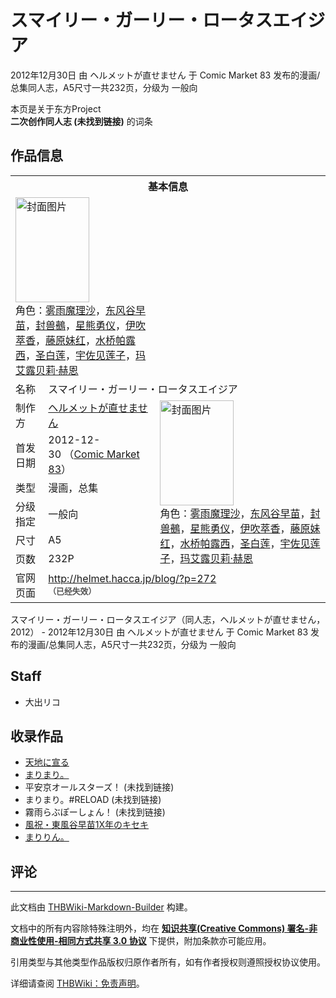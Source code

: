 # スマイリー・ガーリー・ロータスエイジア

<!-- source html: G:\repos\THBWiki-Markdown-Builder\THBWikiMarkdown\Temp\main\5\5c\ns0%3A%E3%82%B9%E3%83%9E%E3%82%A4%E3%83%AA%E3%83%BC%E3%83%BB%E3%82%AC%E3%83%BC%E3%83%AA%E3%83%BC%E3%83%BB%E3%83%AD%E3%83%BC%E3%82%BF%E3%82%B9%E3%82%A8%E3%82%A4%E3%82%B8%E3%82%A2.html -->

2012年12月30日 由 ヘルメットが直せません 于 Comic Market 83 发布的漫画/总集同人志，A5尺寸一共232页，分级为 一般向

本页是关于东方Project  
 **二次创作同人志 (未找到链接)** 的词条
## 作品信息

<table><tbody><tr><th colspan="3">基本信息</th></tr><tr><td class="cover-artwork-mobile" colspan="2"><a href="./文件-スマイリー・ガーリー・ロータスエイジア封面.jpg.md" class="image" title="封面图片"><img alt="封面图片" src="https://upload.thwiki.cc/thumb/3/30/%E3%82%B9%E3%83%9E%E3%82%A4%E3%83%AA%E3%83%BC%E3%83%BB%E3%82%AC%E3%83%BC%E3%83%AA%E3%83%BC%E3%83%BB%E3%83%AD%E3%83%BC%E3%82%BF%E3%82%B9%E3%82%A8%E3%82%A4%E3%82%B8%E3%82%A2%E5%B0%81%E9%9D%A2.jpg/118px-%E3%82%B9%E3%83%9E%E3%82%A4%E3%83%AA%E3%83%BC%E3%83%BB%E3%82%AC%E3%83%BC%E3%83%AA%E3%83%BC%E3%83%BB%E3%83%AD%E3%83%BC%E3%82%BF%E3%82%B9%E3%82%A8%E3%82%A4%E3%82%B8%E3%82%A2%E5%B0%81%E9%9D%A2.jpg" decoding="async" loading="lazy" width="118" height="168" srcset="https://upload.thwiki.cc/thumb/3/30/%E3%82%B9%E3%83%9E%E3%82%A4%E3%83%AA%E3%83%BC%E3%83%BB%E3%82%AC%E3%83%BC%E3%83%AA%E3%83%BC%E3%83%BB%E3%83%AD%E3%83%BC%E3%82%BF%E3%82%B9%E3%82%A8%E3%82%A4%E3%82%B8%E3%82%A2%E5%B0%81%E9%9D%A2.jpg/177px-%E3%82%B9%E3%83%9E%E3%82%A4%E3%83%AA%E3%83%BC%E3%83%BB%E3%82%AC%E3%83%BC%E3%83%AA%E3%83%BC%E3%83%BB%E3%83%AD%E3%83%BC%E3%82%BF%E3%82%B9%E3%82%A8%E3%82%A4%E3%82%B8%E3%82%A2%E5%B0%81%E9%9D%A2.jpg 1.5x, https://upload.thwiki.cc/thumb/3/30/%E3%82%B9%E3%83%9E%E3%82%A4%E3%83%AA%E3%83%BC%E3%83%BB%E3%82%AC%E3%83%BC%E3%83%AA%E3%83%BC%E3%83%BB%E3%83%AD%E3%83%BC%E3%82%BF%E3%82%B9%E3%82%A8%E3%82%A4%E3%82%B8%E3%82%A2%E5%B0%81%E9%9D%A2.jpg/236px-%E3%82%B9%E3%83%9E%E3%82%A4%E3%83%AA%E3%83%BC%E3%83%BB%E3%82%AC%E3%83%BC%E3%83%AA%E3%83%BC%E3%83%BB%E3%83%AD%E3%83%BC%E3%82%BF%E3%82%B9%E3%82%A8%E3%82%A4%E3%82%B8%E3%82%A2%E5%B0%81%E9%9D%A2.jpg 2x" data-file-width="419" data-file-height="595"></a><div class="cover-char">角色：<a href="./雾雨魔理沙.md" title="雾雨魔理沙">雾雨魔理沙</a>，<a href="./东风谷早苗.md" title="东风谷早苗">东风谷早苗</a>，<a href="./封兽鵺.md" title="封兽鵺">封兽鵺</a>，<a href="./星熊勇仪.md" title="星熊勇仪">星熊勇仪</a>，<a href="./伊吹萃香.md" title="伊吹萃香">伊吹萃香</a>，<a href="./藤原妹红.md" title="藤原妹红">藤原妹红</a>，<a href="./水桥帕露西.md" title="水桥帕露西">水桥帕露西</a>，<a href="./圣白莲.md" title="圣白莲">圣白莲</a>，<a href="./宇佐见莲子.md" title="宇佐见莲子">宇佐见莲子</a>，<a href="./玛艾露贝莉·赫恩.md" title="玛艾露贝莉·赫恩">玛艾露贝莉·赫恩</a></div></td>
</tr><tr><td class="label">名称</td><td colspan="2"> スマイリー・ガーリー・ロータスエイジア </td></tr><tr><td class="label">制作方</td><td><a href="./ヘルメットが直せません.md" title="ヘルメットが直せません">ヘルメットが直せません</a></td><td class="cover-artwork" rowspan="6" style="min-width:168px;"><a href="./文件-スマイリー・ガーリー・ロータスエイジア封面.jpg.md" class="image" title="封面图片"><img alt="封面图片" src="https://upload.thwiki.cc/thumb/3/30/%E3%82%B9%E3%83%9E%E3%82%A4%E3%83%AA%E3%83%BC%E3%83%BB%E3%82%AC%E3%83%BC%E3%83%AA%E3%83%BC%E3%83%BB%E3%83%AD%E3%83%BC%E3%82%BF%E3%82%B9%E3%82%A8%E3%82%A4%E3%82%B8%E3%82%A2%E5%B0%81%E9%9D%A2.jpg/118px-%E3%82%B9%E3%83%9E%E3%82%A4%E3%83%AA%E3%83%BC%E3%83%BB%E3%82%AC%E3%83%BC%E3%83%AA%E3%83%BC%E3%83%BB%E3%83%AD%E3%83%BC%E3%82%BF%E3%82%B9%E3%82%A8%E3%82%A4%E3%82%B8%E3%82%A2%E5%B0%81%E9%9D%A2.jpg" decoding="async" loading="lazy" width="118" height="168" srcset="https://upload.thwiki.cc/thumb/3/30/%E3%82%B9%E3%83%9E%E3%82%A4%E3%83%AA%E3%83%BC%E3%83%BB%E3%82%AC%E3%83%BC%E3%83%AA%E3%83%BC%E3%83%BB%E3%83%AD%E3%83%BC%E3%82%BF%E3%82%B9%E3%82%A8%E3%82%A4%E3%82%B8%E3%82%A2%E5%B0%81%E9%9D%A2.jpg/177px-%E3%82%B9%E3%83%9E%E3%82%A4%E3%83%AA%E3%83%BC%E3%83%BB%E3%82%AC%E3%83%BC%E3%83%AA%E3%83%BC%E3%83%BB%E3%83%AD%E3%83%BC%E3%82%BF%E3%82%B9%E3%82%A8%E3%82%A4%E3%82%B8%E3%82%A2%E5%B0%81%E9%9D%A2.jpg 1.5x, https://upload.thwiki.cc/thumb/3/30/%E3%82%B9%E3%83%9E%E3%82%A4%E3%83%AA%E3%83%BC%E3%83%BB%E3%82%AC%E3%83%BC%E3%83%AA%E3%83%BC%E3%83%BB%E3%83%AD%E3%83%BC%E3%82%BF%E3%82%B9%E3%82%A8%E3%82%A4%E3%82%B8%E3%82%A2%E5%B0%81%E9%9D%A2.jpg/236px-%E3%82%B9%E3%83%9E%E3%82%A4%E3%83%AA%E3%83%BC%E3%83%BB%E3%82%AC%E3%83%BC%E3%83%AA%E3%83%BC%E3%83%BB%E3%83%AD%E3%83%BC%E3%82%BF%E3%82%B9%E3%82%A8%E3%82%A4%E3%82%B8%E3%82%A2%E5%B0%81%E9%9D%A2.jpg 2x" data-file-width="419" data-file-height="595"></a><div class="cover-char">角色：<a href="./雾雨魔理沙.md" title="雾雨魔理沙">雾雨魔理沙</a>，<a href="./东风谷早苗.md" title="东风谷早苗">东风谷早苗</a>，<a href="./封兽鵺.md" title="封兽鵺">封兽鵺</a>，<a href="./星熊勇仪.md" title="星熊勇仪">星熊勇仪</a>，<a href="./伊吹萃香.md" title="伊吹萃香">伊吹萃香</a>，<a href="./藤原妹红.md" title="藤原妹红">藤原妹红</a>，<a href="./水桥帕露西.md" title="水桥帕露西">水桥帕露西</a>，<a href="./圣白莲.md" title="圣白莲">圣白莲</a>，<a href="./宇佐见莲子.md" title="宇佐见莲子">宇佐见莲子</a>，<a href="./玛艾露贝莉·赫恩.md" title="玛艾露贝莉·赫恩">玛艾露贝莉·赫恩</a></div></td>
</tr><tr><td class="label">首发日期</td><td>2012-12-30&#160;（<a href="/展会作品列表?e=Comic+Market%2383">Comic Market 83</a>）</td></tr><tr><td class="label">类型</td><td>漫画，总集</td></tr><tr><td class="label">分级指定</td><td>一般向</td></tr><tr><td class="label">尺寸</td><td>A5</td></tr><tr><td class="label">页数</td><td>232P</td></tr>
<tr><td class="label">官网页面</td><td colspan="2"><a rel="nofollow" class="external free" href="http://helmet.hacca.jp/blog/?p=272">http://helmet.hacca.jp/blog/?p=272</a><br><span style="font-family: sans-serif; cursor: default; color:#555; font-size: 0.8em; bottom: 0.1em; font-weight: bold;" title="连接到已经失效网页">（已经失效）</span></td></tr></tbody></table>

スマイリー・ガーリー・ロータスエイジア（同人志，ヘルメットが直せません，2012） - 2012年12月30日 由 ヘルメットが直せません 于 Comic Market 83 发布的漫画/总集同人志，A5尺寸一共232页，分级为 一般向
## Staff
- 大出リコ

## 收录作品
- [天地に宣る](./天地に宣る.md)
- [まりまり。](./まりまり。.md)
- 平安京オールスターズ！ (未找到链接)
- まりまり。#RELOAD (未找到链接)
- 霧雨らぶぽーしょん！ (未找到链接)
- [風祝・東風谷早苗1X年のキセキ](./風祝・東風谷早苗1X年のキセキ.md)
- [まりりん。](./まりりん。.md)

## 评论




---

此文档由 [THBWiki-Markdown-Builder](https://github.com/Delsin-Yu/THBWiki-Markdown-Builder) 构建。

文档中的所有内容除特殊注明外，均在 [**知识共享(Creative Commons) 署名-非商业性使用-相同方式共享 3.0 协议**](https://creativecommons.org/licenses/by-sa/3.0/deed.zh-hans) 下提供，附加条款亦可能应用。

引用类型与其他类型作品版权归原作者所有，如有作者授权则遵照授权协议使用。

详细请查阅 [THBWiki：免责声明](https://thbwiki.cc/THBWiki:%E5%85%8D%E8%B4%A3%E5%A3%B0%E6%98%8E)。

